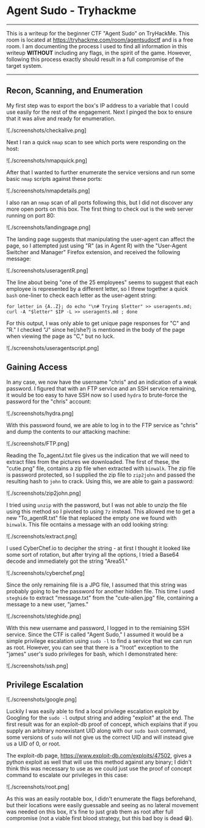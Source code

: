 # Agent Sudo - Tryhackme 

---

This is a writeup for the beginner CTF "Agent Sudo" on TryHackMe. This room is located at https://tryhackme.com/room/agentsudoctf and is a free room. I am documenting the process I used to find all information in this writeup **WITHOUT** including any flags, in the spirit of the game. However, following this process exactly should result in a full compromise of the target system.

---

## Recon, Scanning, and Enumeration

My first step was to export the box's IP address to a variable that I could use easily for the rest of the engagement. Next I pinged the box to ensure that it was alive and ready for enumeration.

![./screenshots/checkalive.png]

Next I ran a quick `nmap` scan to see which ports were responding on the host: 

![./screenshots/nmapquick.png]

After that I wanted to further enumerate the service versions and run some basic `nmap` scripts against these ports:

![./screenshots/nmapdetails.png]

I also ran an `nmap` scan of all ports following this, but I did not discover any more open ports on this box. The first thing to check out is the web server running on port 80:

![./screenshots/landingpage.png]

The landing page suggests that manipulating the user-agent can affect the page, so I attempted just using "R" (as in Agent R) with the "User-Agent Switcher and Manager" Firefox extension, and received the following message:

![./screenshots/useragentR.png]

The line about being "one of the 25 employees" seems to suggest that each employee is represented by a different letter, so I threw together a quick `bash` one-liner to check each letter as the user-agent string:

`for letter in {A..Z}; do echo "\n# Trying $letter" >> useragents.md; curl -A "$letter" $IP -L >> useragents.md ; done`

For this output, I was only able to get unique page responses for "C" and "R." I checked "J" since he(/she?) is mentioned in the body of the page when viewing the page as "C," but no luck.

![./screenshots/useragentscript.png]

## Gaining Access

In any case, we now have the username "chris" and an indication of a weak password. I figured that with an FTP service and an SSH service remaining, it would be too easy to have SSH now so I used `hydra` to brute-force the password for the "chris" account:

![./screenshots/hydra.png]

With this password found, we are able to log in to the FTP service as "chris" and dump the contents to our attacking machine:

![./screenshots/FTP.png]

Reading the To_agentJ.txt file gives us the indication that we will need to extract files from the pictures we downloaded. The first of these, the "cutie.png" file, contains a zip file when extracted with `binwalk`. The zip file is password protected, so I supplied the zip file to `zip2john` and passed the resulting hash to `john` to crack. Using this, we are able to gain a password:

![./screenshots/zip2john.png]

I tried using `unzip` with the password, but I was not able to unzip the file using this method so I pivoted to using `7z` instead. This allowed me to get a new "To_agentR.txt" file that replaced the empty one we found with `binwalk`. This file ocntains a message with an odd looking string:

![./screenshots/extract.png]

I used CyberChef.io to decipher the string - at first I thought it looked like some sort of rotation, but after trying all the options, I tried a Base64 decode and immediately got the string "Area51."

![./screenshots/cyberchef.png]

Since the only remaining file is a JPG file, I assumed that this string was probably going to be the password for another hidden file. This time I used `steghide` to extract "message.txt" from the "cute-alien.jpg" file, containing a message to a new user, "james."

![./screenshots/steghide.png]

With this new username and password, I logged in to the remiaining SSH service. Since the CTF is called "Agent Sudo," I assumed it would be a simple privilege escalation using `sudo -l` to find a service that we can run as root. However, you can see that there is a "!root" exception to the "james" user's sudo privileges for bash, which I demonstrated here:

![./screenshots/ssh.png]

## Privilege Escalation

![./screenshots/google.png]

Luckily I was easily able to find a local privilege escalation exploit by Googling for the `sudo -l` output string and adding "exploit" at the end. The first result was for an exploit-db proof of concept, which explains that if you supply an arbitrary nonexistant UID along with our `sudo bash` command, some versions of `sudo` will not give us the correct UID and will instead give us a UID of 0, or root.

The exploit-db page, https://www.exploit-db.com/exploits/47502, gives a python exploit as well that will use this method against any binary; I didn't think this was necessary to use as we could just use the proof of concept command to escalate our privileges in this case:

![./screenshots/root.png]

As this was an easily rootable box, I didn't enumerate the flags beforehand, but their locations were easily guessable and seeing as no lateral movement was needed on this box, it's fine to just grab them as root after full compromise (not a viable first blood strategy, but this bad boy is dead 😁).